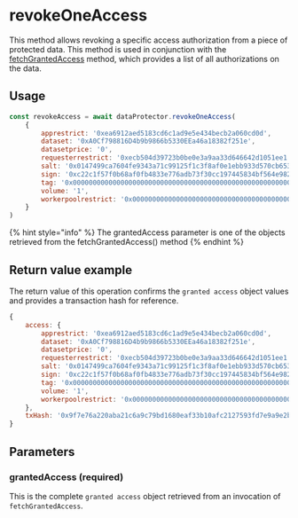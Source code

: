 # revokeOneAccess

This method allows revoking a specific access authorization from a piece of protected data. This method is used in conjunction with the [fetchGrantedAccess](fetchgrantedaccess.md) method, which provides a list of all authorizations on the data.

## Usage

```javascript
const revokeAccess = await dataProtector.revokeOneAccess(
    {
        apprestrict: '0xea6912aed5183cd6c1ad9e5e434becb2a060cd0d',
        dataset: '0xA0Cf798816D4b9b9866b5330EEa46a18382f251e',
        datasetprice: '0',
        requesterrestrict: '0xecb504d39723b0be0e3a9aa33d646642d1051ee1',
        salt: '0x0147499ca7604fe9343a71c99125f1c3f8af0e1ebb933d570cb653ef8eb043b8'
        sign: '0xc22c1f57f0b68af0fb4833e776adb73f30cc197445834bf564e9829913e104b07ab856ac39085edb5c9180f430c1ee2f29021ae33cd79eb0ddb73181e347799f1b',
        tag: '0x0000000000000000000000000000000000000000000000000000000000000003',
        volume: '1',
        workerpoolrestrict: '0x0000000000000000000000000000000000000000'
    }
)
```

{% hint style="info" %}
The grantedAccess parameter is one of the objects retrieved from the fetchGrantedAccess() method
{% endhint %}

## Return value example

The return value of this operation confirms the `granted access` object values and provides a transaction hash for reference.

```javascript
{
    access: {
        apprestrict: '0xea6912aed5183cd6c1ad9e5e434becb2a060cd0d',
        dataset: '0xA0Cf798816D4b9b9866b5330EEa46a18382f251e',
        datasetprice: '0',
        requesterrestrict: '0xecb504d39723b0be0e3a9aa33d646642d1051ee1',
        salt: '0x0147499ca7604fe9343a71c99125f1c3f8af0e1ebb933d570cb653ef8eb043b8'
        sign: '0xc22c1f57f0b68af0fb4833e776adb73f30cc197445834bf564e9829913e104b07ab856ac39085edb5c9180f430c1ee2f29021ae33cd79eb0ddb73181e347799f1b',
        tag: '0x0000000000000000000000000000000000000000000000000000000000000003',
        volume: '1',
        workerpoolrestrict: '0x0000000000000000000000000000000000000000'
    },
    txHash: '0x9f7e76a220aba21c6a9c79bd1680eaf33b10afc2127593fd7e9a9e2b03c2c9fd'     
}
```

## Parameters

### grantedAccess (required)

This is the complete `granted access` object retrieved from an invocation of `fetchGrantedAccess`.

